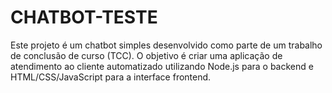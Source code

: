 # CHATBOT-TESTE
Este projeto é um chatbot simples desenvolvido como parte de um trabalho de conclusão de curso (TCC). O objetivo é criar uma aplicação de atendimento ao cliente automatizado utilizando Node.js para o backend e HTML/CSS/JavaScript para a interface frontend.
